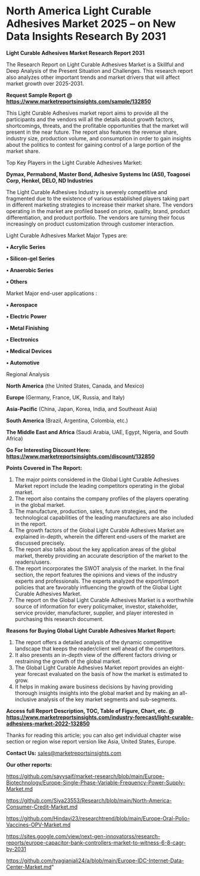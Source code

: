 # North America Light Curable Adhesives Market 2025 – on New Data Insights Research By 2031

<strong>Light Curable Adhesives Market Research Report 2031</strong>

The Research Report on Light Curable Adhesives Market is a Skillful and Deep Analysis of the Present Situation and Challenges. This research report also analyzes other important trends and market drivers that will affect market growth over 2025-2031.

<strong>Request Sample Report @ <a href=https://www.marketreportsinsights.com/sample/132850>https://www.marketreportsinsights.com/sample/132850</a></strong>

This Light Curable Adhesives market report aims to provide all the participants and the vendors will all the details about growth factors, shortcomings, threats, and the profitable opportunities that the market will present in the near future. The report also features the revenue share, industry size, production volume, and consumption in order to gain insights about the politics to contest for gaining control of a large portion of the market share.

Top Key Players in the Light Curable Adhesives Market:

<strong>Dymax, Permabond, Master Bond, Adhesive Systems Inc (ASI), Toagosei Corp, Henkel, DELO, ND Industries</strong>

The Light Curable Adhesives Industry is severely competitive and fragmented due to the existence of various established players taking part in different marketing strategies to increase their market share. The vendors operating in the market are profiled based on price, quality, brand, product differentiation, and product portfolio. The vendors are turning their focus increasingly on product customization through customer interaction.

Light Curable Adhesives Market Major Types are:

<strong>• Acrylic Series

• Silicon-gel Series

• Anaerobic Series

• Others</strong>

Market Major end-user applications :

<strong>• Aerospace

• Electric Power

• Metal Finishing

• Electronics

• Medical Devices

• Automotive</strong>

Regional Analysis

</u><strong><b>North America</b></strong> (the United States, Canada, and Mexico)

<strong><b>Europe </b></strong>(Germany, France, UK, Russia, and Italy)

<strong><b>Asia-Pacific</b></strong> (China, Japan, Korea, India, and Southeast Asia)

<strong><b>South America</b></strong> (Brazil, Argentina, Colombia, etc.)

<strong><b>The Middle East and Africa</b></strong> (Saudi Arabia, UAE, Egypt, Nigeria, and South Africa)

<strong>Go For Interesting Discount Here: <a href=https://www.marketreportsinsights.com/discount/132850>https://www.marketreportsinsights.com/discount/132850</a></strong>

<strong>Points Covered in The Report:</strong>
<ol>
  <li>The major points considered in the Global Light Curable Adhesives Market report include the leading competitors operating in the global market.</li>
  <li>The report also contains the company profiles of the players operating in the global market.</li>
  <li>The manufacture, production, sales, future strategies, and the technological capabilities of the leading manufacturers are also included in the report.</li>
  <li>The growth factors of the Global Light Curable Adhesives Market are explained in-depth, wherein the different end-users of the market are discussed precisely.</li>
  <li>The report also talks about the key application areas of the global market, thereby providing an accurate description of the market to the readers/users.</li>
  <li>The report incorporates the SWOT analysis of the market. In the final section, the report features the opinions and views of the industry experts and professionals. The experts analyzed the export/import policies that are favorably influencing the growth of the Global Light Curable Adhesives Market.</li>
  <li>The report on the Global Light Curable Adhesives Market is a worthwhile source of information for every policymaker, investor, stakeholder, service provider, manufacturer, supplier, and player interested in purchasing this research document.</li>
</ol>
<strong>Reasons for Buying Global Light Curable Adhesives Market Report:</strong>

<ol>
  <li>The report offers a detailed analysis of the dynamic competitive landscape that keeps the reader/client well ahead of the competitors.</li>
  <li>It also presents an in-depth view of the different factors driving or restraining the growth of the global market.</li>
  <li>The Global Light Curable Adhesives Market report provides an eight-year forecast evaluated on the basis of how the market is estimated to grow.</li>
  <li>It helps in making aware business decisions by having providing thorough insights insights into the global market and by making an all-inclusive analysis of the key market segments and sub-segments.</li>
</ol>
<strong>Access full Report Description, TOC, Table of Figure, Chart, etc. @ <a href=https://www.marketreportsinsights.com/industry-forecast/light-curable-adhesives-market-2022-132850>https://www.marketreportsinsights.com/industry-forecast/light-curable-adhesives-market-2022-132850</a></strong>


Thanks for reading this article; you can also get individual chapter wise section or region wise report version like Asia, United States, Europe.

<strong>Contact Us:</strong>
sales@marketreportsinsights.com

<strong>Our other reports:</strong>

<a href=https://github.com/sayysaif/market-research/blob/main/Europe-Biotechnology/Europe-Single-Phase-Variable-Frequency-Power-Supply-Market.md>https://github.com/sayysaif/market-research/blob/main/Europe-Biotechnology/Europe-Single-Phase-Variable-Frequency-Power-Supply-Market.md</a>

<a href=https://github.com/Siya23553/Research/blob/main/North-America-Consumer-Credit-Market.md>https://github.com/Siya23553/Research/blob/main/North-America-Consumer-Credit-Market.md</a>

<a href=https://github.com/Hindavi23/researchtrend/blob/main/Europe-Oral-Polio-Vaccines-OPV-Market.md>https://github.com/Hindavi23/researchtrend/blob/main/Europe-Oral-Polio-Vaccines-OPV-Market.md</a>

<a href=https://sites.google.com/view/next-gen-innovatorss/research-reports/europe-capacitor-bank-controllers-market-to-witness-6-8-cagr-by-2031>https://sites.google.com/view/next-gen-innovatorss/research-reports/europe-capacitor-bank-controllers-market-to-witness-6-8-cagr-by-2031</a>

<a href=https://github.com/tyagianjali24/a/blob/main/Europe-IDC-Internet-Data-Center-Market.md>https://github.com/tyagianjali24/a/blob/main/Europe-IDC-Internet-Data-Center-Market.md</a>"

